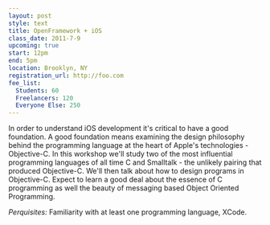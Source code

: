 ```yaml
---
layout: post
style: text
title: OpenFramework + iOS
class_date: 2011-7-9
upcoming: true
start: 12pm
end: 5pm
location: Brooklyn, NY
registration_url: http://foo.com
fee_list:
  Students: 60
  Freelancers: 120
  Everyone Else: 250
---
```


In order to understand iOS development it's critical to have a good foundation. A good foundation means examining the design philosophy behind the programming language at the heart of Apple's technologies - Objective-C. In this workshop we'll study two of the most influential programming languages of all time C and Smalltalk - the unlikely pairing that produced Objective-C. We'll then talk about how to design programs in Objective-C. Expect to learn a good deal about the essence of C programming as well the beauty of messaging based Object Oriented Programming.

*Perquisites:* Familiarity with at least one programming language, XCode.
